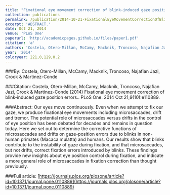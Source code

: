 ```yaml
---
title: "Fixational eye movement correction of blink-induced gaze position errors."
collection: publications
permalink: /publication/2014-10-21-FixationalEyeMovementCorrectionOfBlink_inducedGazePositionError
excerpt: 'ABSTRACT.'
date: Oct 21, 2014
venue: 'PLoS One'
paperurl: 'http://academicpages.github.io/files/paper1.pdf'
citation: 'a'
authors: 'Costela, Otero-Millan, McCamy, Macknik, Troncoso, Najafian Jazi, Crook & Martinez-Conde'
year: '2014'
coloryear: 221,0,129,0.2
---
```


###By: 
Costela, Otero-Millan, McCamy, Macknik, Troncoso, Najafian Jazi, Crook & Martinez-Conde

###Citation: 
Costela, Otero-Millan, McCamy, Macknik, Troncoso, Najafian Jazi, Crook & Martinez-Conde (2014) Fixational eye movement correction of blink-induced gaze position errors.. PLoS One. 2014 Oct 21;9(10):e110889. 

###Abstract: 
Our eyes move continuously. Even when we attempt to fix our gaze, we produce fixational eye movements including microsaccades, drift and tremor. The potential role of microsaccades versus drifts in the control of eye position has been debated for decades and remains in question today. Here we set out to determine the corrective functions of microsaccades and drifts on gaze-position errors due to blinks in non-human primates (Macaca mulatta) and humans. Our results show that blinks contribute to the instability of gaze during fixation, and that microsaccades, but not drifts, correct fixation errors introduced by blinks. These findings provide new insights about eye position control during fixation, and indicate a more general role of microsaccades in fixation correction than thought previously.

###Full article: 
[https://journals.plos.org/plosone/article?id=10.1371/journal.pone.0110889](https://journals.plos.org/plosone/article?id=10.1371/journal.pone.0110889)
